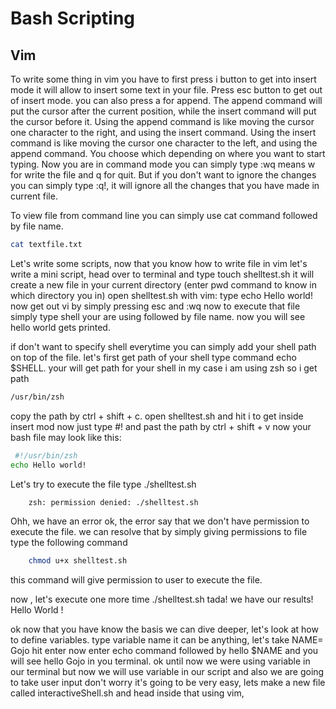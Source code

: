 # Bash Scripting

## Vim

To write some thing in vim you have to first press i button to get into insert mode it will allow to insert some text in your file.
Press esc button to get out of insert mode.
you can also press a for append.
The append command will put the cursor after the current position, while the insert command will put the cursor before it.
Using the append command is like moving the cursor one character to the right, and using the insert command.
Using the insert command is like moving the cursor one character to the left, and using the append command.
You choose which depending on where you want to start typing.
Now you are in command mode you can simply type :wq means w for write the file and q for quit. But if you don't want to ignore the changes you can simply type :q!, it will ignore all the changes that you have made in current file.

To view file from command line you can simply use cat command followed by file name.

```bash
cat textfile.txt
```

Let's write some scripts, now that you know how to write file in vim let's write a mini script, head over to terminal and type touch shelltest.sh it will create a new file in your current directory (enter pwd command to know in which directory you in) open shelltest.sh with vim:
type echo Hello world!
now get out vi by simply pressing esc and :wq
now to execute that file simply type shell your are using followed by file name. now you will see hello world gets printed.

if don't want to specify shell everytime you can simply add your shell path on top of the file.
let's first get path of your shell type command echo $SHELL. your will get path for your shell in my case i am using zsh so i get path

```bash
/usr/bin/zsh
```

copy the path by ctrl + shift + c.
open shelltest.sh and hit i to get inside insert mod now just type #! and past the path by ctrl + shift + v now
your bash file may look like this:

```bash
 #!/usr/bin/zsh
echo Hello world!
```

Let's try to execute the file type ./shelltest.sh

```bash
    zsh: permission denied: ./shelltest.sh
```

Ohh, we have an error ok, the error say that we don't have permission to execute the file. we can resolve that by simply giving permissions to file
type the following command

```bash
    chmod u+x shelltest.sh
```

this command will give permission to user to execute the file.

now , let's execute one more time ./shelltest.sh tada! we have our results!
Hello World !

ok now that you have know the basis we can dive deeper, let's look at how to define variables.
type variable name it can be anything, let's take NAME= Gojo hit enter now enter echo command followed by hello $NAME and you will see hello Gojo in you terminal.
ok until now we were using variable in our terminal but now we will use variable in our script and also we are going to take user input don't worry it's going to be very easy,
lets make a new file called interactiveShell.sh and head inside that using vim,

